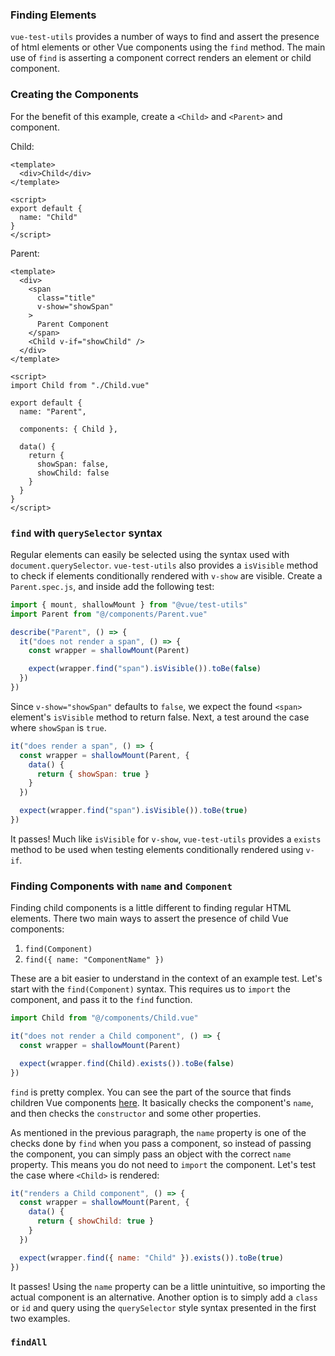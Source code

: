 ### Finding Elements

`vue-test-utils` provides a number of ways to find and assert the presence of html elements or other Vue components using the `find` method. The main use of `find` is asserting a component correct renders an element or child component.

### Creating the Components

For the benefit of this example, create a `<Child>` and `<Parent>` and component.

Child: 

```vue
<template>
  <div>Child</div>
</template>

<script>
export default {
  name: "Child"
}
</script>
```

Parent:

```vue
<template>
  <div>
    <span 
      class="title"
      v-show="showSpan" 
    >
      Parent Component
    </span>
    <Child v-if="showChild" />
  </div>
</template>

<script>
import Child from "./Child.vue"

export default {
  name: "Parent",

  components: { Child },

  data() {
    return {
      showSpan: false,
      showChild: false
    }
  }
}
</script>
```

### `find` with `querySelector` syntax

Regular elements can easily be selected using the syntax used with `document.querySelector`. `vue-test-utils` also provides a `isVisible` method to check if elements conditionally rendered with `v-show` are visible. Create a `Parent.spec.js`, and inside add the following test:

```js
import { mount, shallowMount } from "@vue/test-utils"
import Parent from "@/components/Parent.vue"

describe("Parent", () => {
  it("does not render a span", () => {
    const wrapper = shallowMount(Parent)

    expect(wrapper.find("span").isVisible()).toBe(false)
  })
})
```

Since `v-show="showSpan"` defaults to `false`, we expect the found `<span>` element's `isVisible` method to return false. Next, a test around the case where `showSpan` is `true`.

```js
it("does render a span", () => {
  const wrapper = shallowMount(Parent, {
    data() {
      return { showSpan: true }
    }
  })

  expect(wrapper.find("span").isVisible()).toBe(true)
})
```

It passes! Much like `isVisible` for `v-show`, `vue-test-utils` provides a `exists` method to be used when testing elements conditionally rendered using `v-if`.

### Finding Components with `name` and `Component`

Finding child components is a little different to finding regular HTML elements. There two main ways to assert the presence of child Vue components:

1. `find(Component)`
2. `find({ name: "ComponentName" })`

These are a bit easier to understand in the context of an example test. Let's start with the `find(Component)` syntax. This requires us to `import` the component, and pass it to the `find` function.

```js
import Child from "@/components/Child.vue"

it("does not render a Child component", () => {
  const wrapper = shallowMount(Parent)

  expect(wrapper.find(Child).exists()).toBe(false)
})
```

`find` is pretty complex. You can see the part of the source that finds children Vue components [here](https://github.com/vuejs/vue-test-utils/blob/dev/packages/test-utils/src/find-vue-components.js). It basically checks the component's `name`, and then checks the `constructor` and some other properties. 

As mentioned in the previous paragraph, the `name` property is one of the checks done by `find` when you pass a component, so instead of passing the component, you can simply pass an object with the correct `name` property. This means you do not need to `import` the component. Let's test the case where `<Child>` is rendered:

```js
it("renders a Child component", () => {
  const wrapper = shallowMount(Parent, {
    data() {
      return { showChild: true }
    }
  })

  expect(wrapper.find({ name: "Child" }).exists()).toBe(true)
})
```

It passes! Using the `name` property can be a little unintuitive, so importing the actual component is an alternative. Another option is to simply add a `class` or `id` and query using the `querySelector` style syntax presented in the first two examples.

### `findAll`
